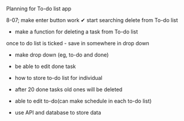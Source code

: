 Planning for To-do list app

8-07; make enter button work  ✔︎
        start searching delete from To-do list

- make a function for deleting a task from To-do list 

once to do list is ticked - save in somewhere in drop down 

- make drop down (eg, to-do and done)

- be able to edit done task 

- how to store to-do list for individual

- after 20 done tasks old ones will be deleted

- able to edit to-do(can make schedule in each to-do list)

- use API and database to store data